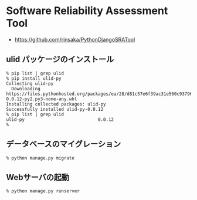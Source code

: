 # Software Reliability Assessment Tool
- https://github.com/rinsaka/PythonDjangoSRATool

## ulid パッケージのインストール

~~~
% pip list | grep ulid
% pip install ulid-py
Collecting ulid-py
  Downloading https://files.pythonhosted.org/packages/ea/28/d81c57e6f39ac31e560c937968f9584ccc90fc9b32ab150475affc01486a/ulid_py-0.0.12-py2.py3-none-any.whl
Installing collected packages: ulid-py
Successfully installed ulid-py-0.0.12
% pip list | grep ulid
ulid-py                            0.0.12
%
~~~

## データベースのマイグレーション

~~~
% python manage.py migrate
~~~

## Webサーバの起動

~~~
% python manage.py runserver
~~~
